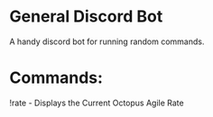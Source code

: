 # General Discord Bot

A handy discord bot for running random commands.

# Commands:
!rate - Displays the Current Octopus Agile Rate